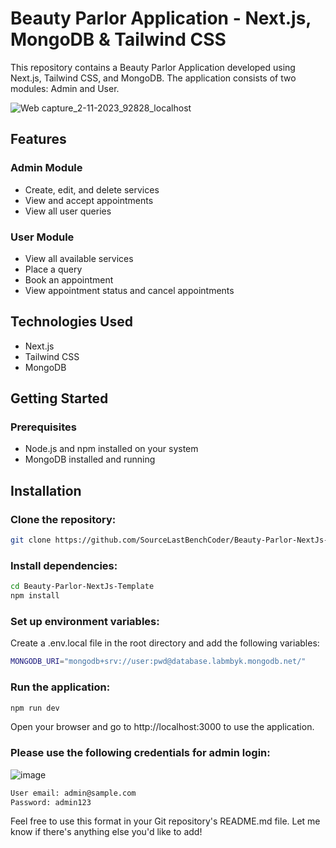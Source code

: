 # Beauty Parlor Application - Next.js, MongoDB & Tailwind CSS

This repository contains a Beauty Parlor Application developed using Next.js, Tailwind CSS, and MongoDB. The application consists of two modules: Admin and User.

![Web capture_2-11-2023_92828_localhost](https://github.com/SourceLastBenchCoder/Beauty-Parlor-NextJs-Template/assets/98646256/de5fae3a-84bf-4108-90d9-c601363fb3cc)

## Features

### Admin Module
- Create, edit, and delete services
- View and accept appointments
- View all user queries

### User Module
- View all available services
- Place a query
- Book an appointment
- View appointment status and cancel appointments

## Technologies Used
- Next.js
- Tailwind CSS
- MongoDB

## Getting Started

### Prerequisites
- Node.js and npm installed on your system
- MongoDB installed and running

## Installation

### Clone the repository:

```bash
git clone https://github.com/SourceLastBenchCoder/Beauty-Parlor-NextJs-Template.git
```
### Install dependencies:

```bash
cd Beauty-Parlor-NextJs-Template
npm install
```

### Set up environment variables:

Create a .env.local file in the root directory and add the following variables:

```bash
MONGODB_URI="mongodb+srv://user:pwd@database.labmbyk.mongodb.net/"
```

### Run the application:

```bash
npm run dev
```

Open your browser and go to http://localhost:3000 to use the application.

### Please use the following credentials for admin login:

![image](https://github.com/SourceLastBenchCoder/Beauty-Parlor-NextJs-Template/assets/98646256/14bbb079-2a06-40e0-b006-d95112010d23)

```bash
User email: admin@sample.com
Password: admin123
```

Feel free to use this format in your Git repository's README.md file. Let me know if there's anything else you'd like to add!
